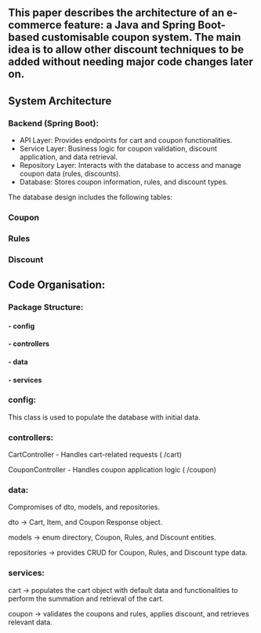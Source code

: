 ## This paper describes the architecture of an e-commerce feature: a Java and Spring Boot-based customisable coupon system. The main idea is to allow other discount techniques to be added without needing major code changes later on.
## System Architecture
### Backend (Spring Boot):

- API Layer: Provides endpoints for cart and coupon functionalities.
- Service Layer: Business logic for coupon validation, discount application, and data retrieval.
- Repository Layer: Interacts with the database to access and manage coupon data (rules, discounts).
- Database: Stores coupon information, rules, and discount types.

The database design includes the following tables:

### Coupon
### Rules
### Discount

## Code Organisation:
### Package Structure:
#### - config
#### - controllers
#### - data
#### - services

### config:
This class is used to populate the database with initial data.

### controllers:
CartController - Handles cart-related requests ( /cart)

CouponController - Handles coupon application logic ( /coupon)

### data:
Compromises of dto, models, and repositories.

dto -> Cart, Item, and Coupon Response object.

models -> enum directory, Coupon, Rules, and Discount entities.

repositories -> provides CRUD for Coupon, Rules, and Discount type data.

### services:
cart -> populates the cart object with default data and functionalities to perform the summation and retrieval of the cart.

coupon -> validates the coupons and rules, applies discount, and retrieves relevant data.

